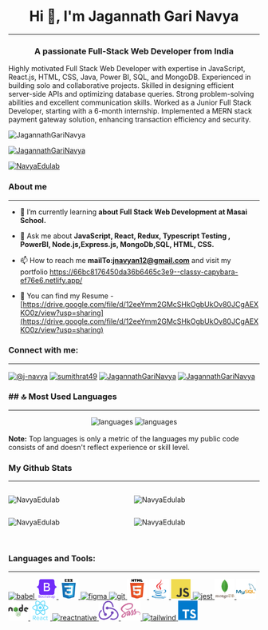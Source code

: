 <h1 align="center">Hi 👋, I'm Jagannath Gari Navya</h1>
<hr/>
<h3 align="center">A passionate Full-Stack Web Developer from India</h3>

 <p>
     Highly motivated Full Stack Web Developer with expertise in JavaScript, React.js, HTML, CSS, Java, Power BI, SQL, and
 MongoDB. Experienced in building solo and collaborative projects. Skilled in designing efficient server-side APIs and optimizing
 database queries. Strong problem-solving abilities and excellent communication skills. Worked as a Junior Full Stack Developer,
 starting with a 6-month internship. Implemented a MERN stack payment gateway solution, enhancing transaction efficiency
 and security.
    </p>

<p align="left"> <img src="https://komarev.com/ghpvc/?username=JagannathGariNavya&label=Profile%20views&color=0e75b6&style=flat" alt="JagannathGariNavya" /> </p>

<p align="left"> <a href="https://github.com/ryo-ma/github-profile-trophy"><img src="https://github-profile-trophy.vercel.app/?username=JagannathGariNavya" alt="JagannathGariNavya" /></a> </p>
<p align="left"> <a href="https://github.com/ryo-ma/github-profile-trophy"><img src="https://github-profile-trophy.vercel.app/?username=NavyaEdulab" alt="NavyaEdulab" /></a> </p>

<h3>About me</h3>
    <hr />

- 🌱 I’m currently learning **about Full Stack Web Development at Masai School.**

- 💬 Ask me about **JavaScript, React, Redux, Typescript Testing , PowerBI, Node.js,Express.js, MongoDb,SQL, HTML, CSS.**

- 📫 How to reach me **mailTo:jnavyan12@gmail.com**  and visit my portfolio https://66bc8176450da36b6465c3e9--classy-capybara-ef76e6.netlify.app/

- 📄 You can find my Resume - [https://drive.google.com/file/d/12eeYmm2GMcSHkOgbUkOv80JCgAEXKO0z/view?usp=sharing](https://drive.google.com/file/d/12eeYmm2GMcSHkOgbUkOv80JCgAEXKO0z/view?usp=sharing)

<h3 align="left">Connect with me:</h3>
<hr/>
<p align="left">
<a href="https://codepen.io/J-Navya" target="blank"><img align="center" src="https://raw.githubusercontent.com/rahuldkjain/github-profile-readme-generator/master/src/images/icons/Social/codepen.svg" alt="@j-navya" height="30" width="40" /></a>
<a href="https://www.linkedin.com/in/j-navya/" target="blank"><img align="center" src="https://raw.githubusercontent.com/rahuldkjain/github-profile-readme-generator/master/src/images/icons/Social/linked-in-alt.svg" alt="sumithrat49" height="30" width="40" /></a>
<a href="" target="blank"><img align="center" src="https://raw.githubusercontent.com/rahuldkjain/github-profile-readme-generator/master/src/images/icons/Social/hackerrank.svg" alt="JagannathGariNavya" height="30" width="40" /></a>
<a href="https://leetcode.com/u/jnavyan12/" target="blank"><img align="center" src="https://raw.githubusercontent.com/rahuldkjain/github-profile-readme-generator/master/src/images/icons/Social/leet-code.svg" alt="JagannathGariNavya" height="30" width="40" /></a>
</p>
 <h3>## 🔝 Most Used Languages</h3>
<hr/>
    <div align="center">
      <img
        alt="languages"
        src="https://github-readme-stats.vercel.app/api/top-langs/?username=JagannathGariNavya&layout=compact&hide_border=true&theme=tokyonight"
      />
     <img
        alt="languages"
        src="https://github-readme-stats.vercel.app/api/top-langs/?username=NavyaEdulab&layout=compact&hide_border=true&theme=tokyonight"
      />
    </div>
    <br/>
    <b>Note:</b> Top languages is only a metric of the languages my public code
    consists of and doesn't reflect experience or skill level.

<h3>My Github Stats</h3>
<hr/>
 
<div style="display: flex;">
    <div style="flex: 1;">
        <p>&nbsp;<img align="left" src="https://github-readme-stats.vercel.app/api?username=JagannathGariNavya&show_icons=true&locale=en" alt="NavyaEdulab" /></p>
    </div>
    <div style="flex: 1;">
        <p><img style="margin-top: -40px;" src="https://github-readme-streak-stats.herokuapp.com/?user=JagannathGariNavya" alt="NavyaEdulab" /></p>
    </div>
</div>
<div style="display: flex;">
    <div style="flex: 1;">
        <p>&nbsp;<img align="left" src="https://github-readme-stats.vercel.app/api?username=NavyaEdulab&show_icons=true&locale=en" alt="NavyaEdulab" /></p>
    </div>
    <div style="flex: 1;">
        <p><img style="margin-top: -40px;" src="https://github-readme-streak-stats.herokuapp.com/?user=NavyaEdulab" alt="NavyaEdulab" /></p>
    </div>
</div>


<br/>
<h3 align="left">Languages and Tools:</h3>
<hr/>
<p align="left"> <a href="https://babeljs.io/" target="_blank" rel="noreferrer"> <img src="https://www.vectorlogo.zone/logos/babeljs/babeljs-icon.svg" alt="babel" width="40" height="40"/> </a> <a href="https://getbootstrap.com" target="_blank" rel="noreferrer"> <img src="https://raw.githubusercontent.com/devicons/devicon/master/icons/bootstrap/bootstrap-plain-wordmark.svg" alt="bootstrap" width="40" height="40"/> </a> <a href="https://www.w3schools.com/css/" target="_blank" rel="noreferrer"> <img src="https://raw.githubusercontent.com/devicons/devicon/master/icons/css3/css3-original-wordmark.svg" alt="css3" width="40" height="40"/> </a> <a href="https://www.figma.com/" target="_blank" rel="noreferrer"> <img src="https://www.vectorlogo.zone/logos/figma/figma-icon.svg" alt="figma" width="40" height="40"/> </a> <a href="https://git-scm.com/" target="_blank" rel="noreferrer"> <img src="https://www.vectorlogo.zone/logos/git-scm/git-scm-icon.svg" alt="git" width="40" height="40"/> </a> <a href="https://www.w3.org/html/" target="_blank" rel="noreferrer"> <img src="https://raw.githubusercontent.com/devicons/devicon/master/icons/html5/html5-original-wordmark.svg" alt="html5" width="40" height="40"/> </a> <a href="https://www.java.com" target="_blank" rel="noreferrer"> <img src="https://raw.githubusercontent.com/devicons/devicon/master/icons/java/java-original.svg" alt="java" width="40" height="40"/> </a> <a href="https://developer.mozilla.org/en-US/docs/Web/JavaScript" target="_blank" rel="noreferrer"> <img src="https://raw.githubusercontent.com/devicons/devicon/master/icons/javascript/javascript-original.svg" alt="javascript" width="40" height="40"/> </a> <a href="https://jestjs.io" target="_blank" rel="noreferrer"> <img src="https://www.vectorlogo.zone/logos/jestjsio/jestjsio-icon.svg" alt="jest" width="40" height="40"/> </a> <a href="https://www.mongodb.com/" target="_blank" rel="noreferrer"> <img src="https://raw.githubusercontent.com/devicons/devicon/master/icons/mongodb/mongodb-original-wordmark.svg" alt="mongodb" width="40" height="40"/> </a> <a href="https://www.mysql.com/" target="_blank" rel="noreferrer"> <img src="https://raw.githubusercontent.com/devicons/devicon/master/icons/mysql/mysql-original-wordmark.svg" alt="mysql" width="40" height="40"/> </a> <a href="https://nodejs.org" target="_blank" rel="noreferrer"> <img src="https://raw.githubusercontent.com/devicons/devicon/master/icons/nodejs/nodejs-original-wordmark.svg" alt="nodejs" width="40" height="40"/> </a> <a href="https://reactjs.org/" target="_blank" rel="noreferrer"> <img src="https://raw.githubusercontent.com/devicons/devicon/master/icons/react/react-original-wordmark.svg" alt="react" width="40" height="40"/> </a> <a href="https://reactnative.dev/" target="_blank" rel="noreferrer"> <img src="https://reactnative.dev/img/header_logo.svg" alt="reactnative" width="40" height="40"/> </a> <a href="https://redux.js.org" target="_blank" rel="noreferrer"> <img src="https://raw.githubusercontent.com/devicons/devicon/master/icons/redux/redux-original.svg" alt="redux" width="40" height="40"/> </a> <a href="https://sass-lang.com" target="_blank" rel="noreferrer"> <img src="https://raw.githubusercontent.com/devicons/devicon/master/icons/sass/sass-original.svg" alt="sass" width="40" height="40"/> </a> <a href="https://tailwindcss.com/" target="_blank" rel="noreferrer"> <img src="https://www.vectorlogo.zone/logos/tailwindcss/tailwindcss-icon.svg" alt="tailwind" width="40" height="40"/> </a> <a href="https://www.typescriptlang.org/" target="_blank" rel="noreferrer"> <img src="https://raw.githubusercontent.com/devicons/devicon/master/icons/typescript/typescript-original.svg" alt="typescript" width="40" height="40"/> </a> </p>

